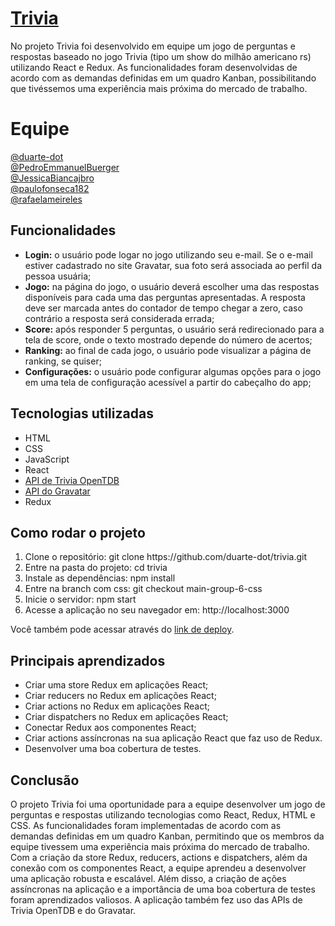 # <a target="_blank" href="https://group-6-trivia-project.surge.sh/">Trivia</a>

No projeto Trivia foi desenvolvido em equipe um jogo de perguntas e respostas baseado no jogo Trivia (tipo um show do milhão americano rs) utilizando React e Redux. As funcionalidades foram desenvolvidas de acordo com as demandas definidas em um quadro Kanban, possibilitando que tivéssemos uma experiência mais próxima do mercado de trabalho.

# Equipe
<a target="_blank" href="https://github.com/duarte-dot">@duarte-dot</a> <br>
<a target="_blank" href="https://github.com/PedroEmmanuelBuerger">@PedroEmmanuelBuerger</a> <br>
<a target="_blank" href="https://github.com/JessicaBiancajbro">@JessicaBiancajbro</a> <br>
<a target="_blank" href="https://github.com/paulofonseca182">@paulofonseca182</a> <br>
<a target="_blank" href="https://github.com/rafaelameireles">@rafaelameireles</a> <br>

## Funcionalidades

<ul>
  <li><b>Login:</b> o usuário pode logar no jogo utilizando seu e-mail. Se o e-mail estiver cadastrado no site Gravatar, sua foto será associada ao perfil da pessoa usuária;</li>
  <li><b>Jogo:</b> na página do jogo, o usuário deverá escolher uma das respostas disponíveis para cada uma das perguntas apresentadas. A resposta deve ser marcada antes do contador de tempo chegar a zero, caso contrário a resposta será considerada errada;</li>
  <li><b>Score:</b> após responder 5 perguntas, o usuário será redirecionado para a tela de score, onde o texto mostrado depende do número de acertos;</li>
  <li><b>Ranking:</b> ao final de cada jogo, o usuário pode visualizar a página de ranking, se quiser;</li>
  <li><b>Configurações:</b> o usuário pode configurar algumas opções para o jogo em uma tela de configuração acessível a partir do cabeçalho do app;</li>
</ul>

## Tecnologias utilizadas

<ul>
  <li>HTML</li>
  <li>CSS</li>
  <li>JavaScript</li>
  <li>React</li>
  <a target="_blank" href="https://opentdb.com"><li>API de Trivia OpenTDB</li></a>
  <a target="_blank" href="https://br.gravatar.com/"><li>API do Gravatar</li></a>
  <li>Redux</li>
</ul>

## Como rodar o projeto
<ol>
  <li>Clone o repositório: git clone https://github.com/duarte-dot/trivia.git</li>
  <li>Entre na pasta do projeto: cd trivia</li>
  <li>Instale as dependências: npm install</li>
  <li>Entre na branch com css: git checkout main-group-6-css</li>
  <li>Inicie o servidor: npm start</li>
  <li>Acesse a aplicação no seu navegador em: http://localhost:3000</li>
</ol>

Você também pode acessar através do <a target="_blank" href="https://group-6-trivia-project.surge.sh/">link de deploy</a>.

## Principais aprendizados

<ul>
  <li>Criar uma store Redux em aplicações React;</li>
  <li>Criar reducers no Redux em aplicações React;</li>
  <li>Criar actions no Redux em aplicações React;</li>
  <li>Criar dispatchers no Redux em aplicações React;</li>
  <li>Conectar Redux aos componentes React;</li>
  <li>Criar actions assíncronas na sua aplicação React que faz uso de Redux.</li>
  <li>Desenvolver uma boa cobertura de testes.</li>
</ul>

## Conclusão

O projeto Trivia foi uma oportunidade para a equipe desenvolver um jogo de perguntas e respostas utilizando tecnologias como React, Redux, HTML e CSS. As funcionalidades foram implementadas de acordo com as demandas definidas em um quadro Kanban, permitindo que os membros da equipe tivessem uma experiência mais próxima do mercado de trabalho. Com a criação da store Redux, reducers, actions e dispatchers, além da conexão com os componentes React, a equipe aprendeu a desenvolver uma aplicação robusta e escalável. Além disso, a criação de ações assíncronas na aplicação e a importância de uma boa cobertura de testes foram aprendizados valiosos. A aplicação também fez uso das APIs de Trivia OpenTDB e do Gravatar.
